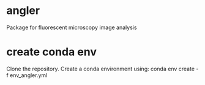 # angler
Package for fluorescent microscopy image analysis

# create conda env
Clone the repository.
Create a conda environment using:
conda env create -f env_angler.yml


